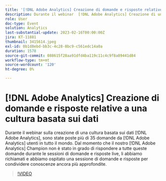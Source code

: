 ```yaml
---
title: '[!DNL Adobe Analytics] Creazione di domande e risposte relative a una cultura basata sui dati'
description: Durante il webinar  [!DNL Adobe Analytics] Creazione di una cultura basata sui dati, sono state poste più di 35 domande da  [!DNL Adobe Analytics] utenti in tutto il mondo. Dal momento che il nostro  [!DNL Adobe Analytics] Champion non è stato in grado di rispondere a tutte queste domande durante le sessioni di domande e risposte live, li abbiamo riportati indietro e abbiamo ospitato una sessione di domande e risposte successive per rispondere alle TUE domande e condividere una conoscenza ancora più approfondita.
role: User
doc-type: Event
solution: Analytics
last-substantial-update: 2023-02-16T00:00:00Z
jira: KT-11881
thumbnail: 3415614.jpeg
exl-id: 0b1d8ebd-bb3c-4c28-8bc9-c561edc14a0a
duration: 1578
source-git-commit: 088615f28aa91dfd4ba119c11c4c9f8a89441d84
workflow-type: tm+mt
source-wordcount: '120'
ht-degree: 0%

---
```


# [!DNL Adobe Analytics] Creazione di domande e risposte relative a una cultura basata sui dati

Durante il webinar sulla creazione di una cultura basata sui dati [!DNL Adobe Analytics], sono state poste più di 35 domande da [!DNL Adobe Analytics] utenti in tutto il mondo. Dal momento che il nostro [!DNL Adobe Analytics] Champion non è stato in grado di rispondere a tutte queste domande durante le sessioni di domande e risposte live, li abbiamo richiamati e abbiamo ospitato una sessione di domande e risposte per condividere conoscenze ancora più approfondite.

>[!VIDEO](https://video.tv.adobe.com/v/3455131/?quality=12&learn=on&captions=ita)
